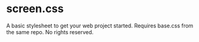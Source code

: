screen.css
==========

A basic stylesheet to get your web project started. Requires base.css from the same repo. No rights reserved.